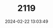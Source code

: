 ---
title: "2119"
category: "Arthroleptides dutoiti"
draft: false
date: 2024-02-22 13:03:49
languages:
  English: ["Du Toit's Torrent Frog"]
---